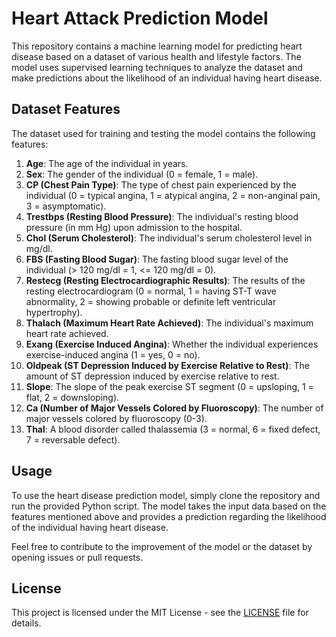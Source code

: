 # Heart Attack Prediction Model

This repository contains a machine learning model for predicting heart disease based on a dataset of various health and lifestyle factors. The model uses supervised learning techniques to analyze the dataset and make predictions about the likelihood of an individual having heart disease.

## Dataset Features

The dataset used for training and testing the model contains the following features:

1. **Age**: The age of the individual in years.
2. **Sex**: The gender of the individual (0 = female, 1 = male).
3. **CP (Chest Pain Type)**: The type of chest pain experienced by the individual (0 = typical angina, 1 = atypical angina, 2 = non-anginal pain, 3 = asymptomatic).
4. **Trestbps (Resting Blood Pressure)**: The individual's resting blood pressure (in mm Hg) upon admission to the hospital.
5. **Chol (Serum Cholesterol)**: The individual's serum cholesterol level in mg/dl.
6. **FBS (Fasting Blood Sugar)**: The fasting blood sugar level of the individual (> 120 mg/dl = 1, <= 120 mg/dl = 0).
7. **Restecg (Resting Electrocardiographic Results)**: The results of the resting electrocardiogram (0 = normal, 1 = having ST-T wave abnormality, 2 = showing probable or definite left ventricular hypertrophy).
8. **Thalach (Maximum Heart Rate Achieved)**: The individual's maximum heart rate achieved.
9. **Exang (Exercise Induced Angina)**: Whether the individual experiences exercise-induced angina (1 = yes, 0 = no).
10. **Oldpeak (ST Depression Induced by Exercise Relative to Rest)**: The amount of ST depression induced by exercise relative to rest.
11. **Slope**: The slope of the peak exercise ST segment (0 = upsloping, 1 = flat, 2 = downsloping).
12. **Ca (Number of Major Vessels Colored by Fluoroscopy)**: The number of major vessels colored by fluoroscopy (0-3).
13. **Thal**: A blood disorder called thalassemia (3 = normal, 6 = fixed defect, 7 = reversable defect).

## Usage
To use the heart disease prediction model, simply clone the repository and run the provided Python script. The model takes the input data based on the features mentioned above and provides a prediction regarding the likelihood of the individual having heart disease.

Feel free to contribute to the improvement of the model or the dataset by opening issues or pull requests.

## License
This project is licensed under the MIT License - see the [LICENSE](LICENSE) file for details.

